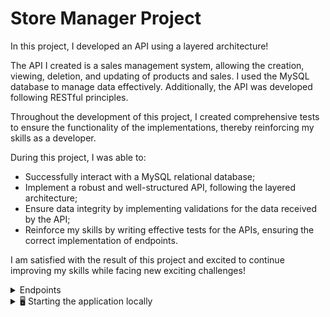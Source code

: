 # Store Manager Project

In this project, I developed an API using a layered architecture!

The API I created is a sales management system, allowing the creation, viewing, deletion, and updating of products and sales. I used the MySQL database to manage data effectively. Additionally, the API was developed following RESTful principles.

Throughout the development of this project, I created comprehensive tests to ensure the functionality of the implementations, thereby reinforcing my skills as a developer.

During this project, I was able to:

- Successfully interact with a MySQL relational database;
- Implement a robust and well-structured API, following the layered architecture;
- Ensure data integrity by implementing validations for the data received by the API;
- Reinforce my skills by writing effective tests for the APIs, ensuring the correct implementation of endpoints.

I am satisfied with the result of this project and excited to continue improving my skills while facing new exciting challenges!

<details>
<summary>Endpoints</summary>

### Products

#### GET `/products`

- Returns an array with all products.

![](https://github.com/gabesouto/store-manager/blob/main/public/ezgif.com-video-to-gif-converter.gif)

#### GET `/products/:id`

- Returns an object with the product that matches the id.

![](https://github.com/gabesouto/store-manager/blob/main/public/productsById.gif)

#### POST `/products`

- Creates a new product.

![](https://github.com/gabesouto/store-manager/blob/main/public/postProduct.gif)

#### PUT `/products/:id`

- Updates a product that matches the id.

![](https://github.com/gabesouto/store-manager/blob/main/public/putProduct.gif)

#### DELETE `/products/:id`

- Deletes a product that matches the id.

![](https://github.com/gabesouto/store-manager/blob/main/public/deleteProduct.gif)

#### GET `/products/search?q=:searchTerm`

- Returns an array of products that match the search term.

![](https://github.com/gabesouto/store-manager/blob/main/public/searchProduct.gif)

### Sales

#### GET `/sales`

- Returns an array with all sales.

![](https://github.com/gabesouto/store-manager/blob/main/public/getAllSales.gif)

#### GET `/sales/:id`

- Returns an object with the sale that matches the id.

![](https://github.com/gabesouto/store-manager/blob/main/public/saleById.gif)

#### POST `/sales`

- Creates a new sale.

![](https://github.com/gabesouto/store-manager/blob/main/public/postSale.gif)

#### PUT `/sales/:id`

- Updates a sale that matches the id.

![](https://github.com/gabesouto/store-manager/blob/main/public/getSaleById.gif)

#### DELETE `/sales/:id`

- Deletes a sale that matches the id.

![](https://github.com/gabesouto/store-manager/blob/main/public/deleteSale.gif)

## Used Stacks

- Node.js
- MySQL
- Docker
- JWT (JSON Web Tokens)
- Mocha / Chai

Clone the project

````bash
git clone git@github.com:gabesouto/store-manager.git

Entre no diretório do projeto

```bash
  cd store-manager
````

Install dependencies

```bash
# Install dependencies
npm install

# Start the compose containers for `backend` and `db`
# The application will be available at `http://localhost:3001` in development mode
docker-compose up -d

# You can view the application logs with `docker logs -n 20 -f <container-name>`
docker logs -n 20 -f store_manager
```

</details>

<details>
<summary>🖥️ Starting the application locally</summary>

⚠️ Attention: When running locally, the application should receive environment variables as exemplified in env.example to communicate with the database service.

```bash
# Install dependencies
npm install

# Start only the `db` service in compose
docker-compose up -d db

# Start the application in development mode
npm run dev:local


```
